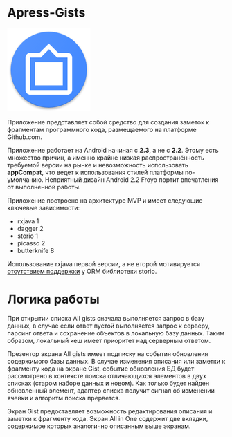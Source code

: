 # Apress-Gists

![Иконка](/app/src/main/res/mipmap-xxxhdpi/ic_launcher_round.png)

Приложение представляет собой средство для создания заметок к фрагментам программного кода,
размещаемого на платформе Github.com.

Приложение работает на Android начиная с **2.3**, а не с **2.2**.
Этому есть множество причин, а именно крайне низкая распространённость требуемой версии на рынке
и невозможность использовать **appCompat**, что ведет к использования стилей платформы по-умолчанию.
Неприятный дизайн Android 2.2 Froyo портит впечатления от выполненной работы.

Приложение построено на архитектуре MVP и имеет следующие ключевые зависимости:

- rxjava 1
- dagger 2
- storio 1
- picasso 2
- butterknife 8

Использование rxjava первой версии, а не второй мотивируется
[отсутствием поддержки](https://github.com/pushtorefresh/storio/issues/685) у ORM библиотеки storio.

# Логика работы

При открытии списка All gists сначала выполняется запрос в базу данных, в случае если
ответ пустой выполняется запрос к серверу, парсинг ответа и сохранение объектов в локальную базу данных.
Таким образом, локальный кеш имеет приоритет над серверным ответом.

Презентор экрана All gists имеет подписку на события обновления содержимого базы данных.
В случае изменения описания или заметки к фрагменту кода на экране Gist,
событие обновления БД будет рассмотрено  в контексте поиска отличающихся элементов в двух списках (старом наборе данных и новом).
Как только будет найден обновленный элемент, адаптер списка получит сигнал об изменении ячейки и алгоритм поиска прервется.

Экран Gist предоставляет возможность редактирования описания и заметки к фрагменту кода. Экран All in One содержит две вкладки, содержимое которых аналогично описанным выше экранам.